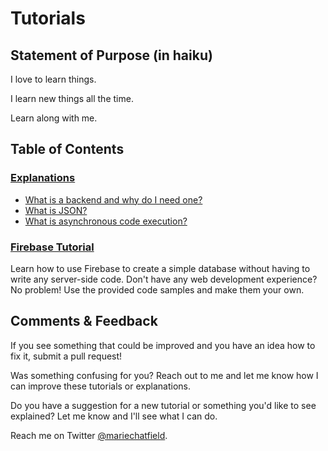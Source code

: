 # Tutorials

## Statement of Purpose (in haiku)

I love to learn things.

I learn new things all the time.

Learn along with me.

## Table of Contents

### [Explanations](explanations/)
* [What is a backend and why do I need one?](explanations/backend.md)
* [What is JSON?](explanations/json.md)
* [What is asynchronous code execution?](explanations/asynchronous.md)

### [Firebase Tutorial](firebase/README.md)

Learn how to use Firebase to create a simple database without having to write any server-side code. Don't have any web development experience? No problem! Use the provided code samples and make them your own.

## Comments & Feedback

If you see something that could be improved and you have an idea how to fix it, submit a pull request!

Was something confusing for you? Reach out to me and let me know how I can improve these tutorials or explanations.

Do you have a suggestion for a new tutorial or something you'd like to see explained? Let me know and I'll see what I can do.

Reach me on Twitter [@mariechatfield](https://twitter.com/mariechatfield).